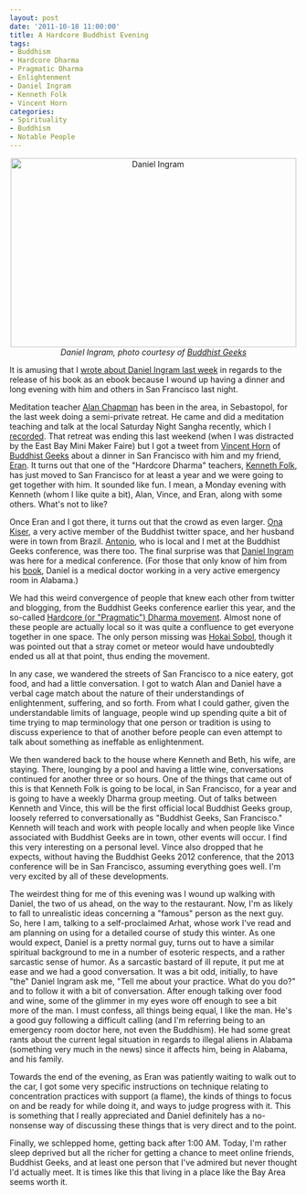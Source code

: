 ```yaml
--- 
layout: post
date: '2011-10-18 11:00:00'
title: A Hardcore Buddhist Evening
tags: 
- Buddhism
- Hardcore Dharma
- Pragmatic Dharma
- Enlightenment
- Daniel Ingram
- Kenneth Folk
- Vincent Horn
categories:
- Spirituality
- Buddhism
- Notable People
---
```

<p style="text-align: center"><img src="http://www.openbuddha.com/images/daniel-ingram.jpg" width="500" height="331" alt="Daniel Ingram"></a><br><em>Daniel Ingram, photo courtesy of <a href="http://www.buddhistgeeks.com/2009/05/bg-119-the-dharma-overground/">Buddhist Geeks</a></em></p>

It is amusing that I [wrote about Daniel Ingram last week](http://www.openbuddha.com/2011/10/14/Mastering-the-Core-Teachings-of-the-Buddha-out-as-ebook/) in regards to the release of his book as an ebook because I wound up having a dinner and long evening with him and others in San Francisco last night. 

Meditation teacher [Alan Chapman](http://alanchapman.me) has been in the area, in Sebastopol, for the last week doing a semi-private retreat. He came and did a meditation teaching and talk at the local Saturday Night Sangha recently, which I [recorded](http://www.openbuddha.com/2011/10/09/Alan-Chapman-Talk-in-Berkeley/). That retreat was ending this last weekend (when I was distracted by the East Bay Mini Maker Faire) but I got a tweet from [Vincent Horn](http://www.vincenthorn.com)
of [Buddhist Geeks](http://www.buddhistgeeks.com) about a dinner in San Francisco with him and my friend, [Eran](twitter.com/eran). It turns out that one of the "Hardcore Dharma" teachers, [Kenneth Folk](http://kennethfolkdharma.com), has just moved to San Francisco for at least a year and we were going to get together with him. It sounded like fun. I mean, a Monday evening with Kenneth (whom I like quite a bit), Alan, Vince, and Eran, along with some others. What's not to like?

Once Eran and I got there, it turns out that the crowd as even larger. [Ona Kiser](http://twitter.com/onakiser), a very active member of the Buddhist twitter space, and her husband were in town from Brazil. [Antonio](http://twitter.com/postreptilian), who is local and I met at the Buddhist Geeks conference, was there too. The final surprise was that [Daniel Ingram](http://www.interactivebuddha.com) was here for a medical conference. (For those that only know of him from his [book](http://www.interactivebuddha.com/mctb.shtml), Daniel is a medical doctor working in a very active emergency room in Alabama.)

We had this weird convergence of people that knew each other from twitter and blogging, from the Buddhist Geeks conference earlier this year, and the so-called [Hardcore (or "Pragmatic") Dharma movement](http://thehamiltonproject.blogspot.com/2011/04/pragmatic-dharma-on-rise.html). Almost none of these people are actually local so it was quite a confluence to get everyone together in one space. The only person missing was [Hokai Sobol](http://www.hokai.info), though it was pointed out that a stray comet or meteor would have undoubtedly ended us all at that point, thus ending the movement.

In any case, we wandered the streets of San Francisco to a nice eatery, got food, and had a little conversation. I got to watch Alan and Daniel have a verbal cage match about the nature of their understandings of enlightenment, suffering, and so forth. From what I could gather, given the understandable limits of language, people wind up spending quite a bit of time trying to map terminology that one person or tradition is using to discuss experience to that of another before people can even attempt to talk about something as ineffable as enlightenment. 

We then wandered back to the house where Kenneth and Beth, his wife, are staying. There, lounging by a pool and having a little wine, conversations continued for another three or so hours. One of the things that came out of this is that Kenneth Folk is going to be local, in San Francisco, for a year and is going to have a weekly Dharma group meeting. Out of talks between Kenneth and Vince, this will be the first official local Buddhist Geeks group, loosely referred to conversationally as "Buddhist Geeks, San Francisco." Kenneth will teach and work with people locally and when people like Vince associated with Buddhist Geeks are in town, other events will occur. I find this very interesting on a personal level. Vince also dropped that he expects, without having the Buddhist Geeks 2012 conference, that the 2013 conference will be in San Francisco, assuming everything goes well. I'm very excited by all of these developments.

The weirdest thing for me of this evening was I wound up walking with Daniel, the two of us ahead, on the way to the restaurant. Now, I'm as likely to fall to unrealistic ideas concerning a "famous" person as the next guy. So, here I am, talking to a self-proclaimed Arhat, whose work I've read and am planning on using for a detailed course of study this winter. As one would expect, Daniel is a pretty normal guy, turns out to have a similar spiritual background to me in a number of esoteric respects, and a rather sarcastic sense of humor. As a sarcastic bastard of ill repute, it put me at ease and we had a good conversation. It was a bit odd, initially, to have "the" Daniel Ingram ask me, "Tell me about your practice. What do you do?" and to follow it with a bit of conversation. After enough talking over food and wine, some of the glimmer in my eyes wore off enough to see a bit more of the man. I must confess, all things being equal, I like the man. He's a good guy following a difficult calling (and I'm referring being to an emergency room doctor here, not even the Buddhism). He had some great rants about the current legal situation in regards to illegal aliens in Alabama (something very much in the news) since it affects him, being in Alabama, and his family. 

Towards the end of the evening, as Eran was patiently waiting to walk out to the car, I got some very specific instructions on technique relating to concentration practices with support (a flame), the kinds of things to focus on and be ready for while doing it, and ways to judge progress with it. This is something that I really appreciated and Daniel definitely has a no-nonsense way of discussing these things that is very direct and to the point. 

Finally, we schlepped home, getting back after 1:00 AM. Today, I'm rather sleep deprived but all the richer for getting a chance to meet online friends, Buddhist Geeks, and at least one person that I've admired but never thought I'd actually meet. It is times like this that living in a place like the Bay Area seems worth it.
